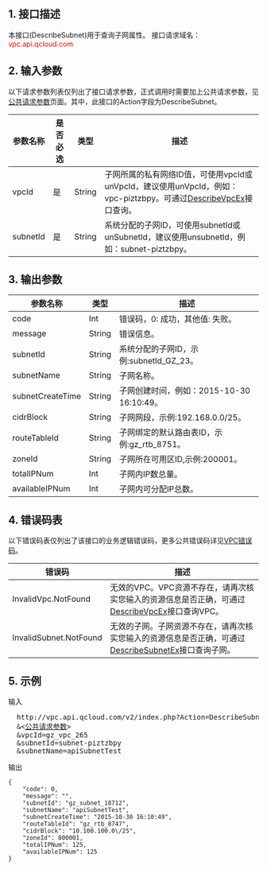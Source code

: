 ## 1. 接口描述

本接口(DescribeSubnet)用于查询子网属性。
接口请求域名：<font style="color:red">vpc.api.qcloud.com</font> 
 

## 2. 输入参数
以下请求参数列表仅列出了接口请求参数，正式调用时需要加上公共请求参数，见<a href="/doc/api/372/4153" title="公共请求参数">公共请求参数</a>页面。其中，此接口的Action字段为DescribeSubnet。

| 参数名称 | 是否必选  | 类型 | 描述 |
|---------|---------|---------|---------|
| vpcId | 是 | String | 子网所属的私有网络ID值，可使用vpcId或unVpcId，建议使用unVpcId，例如：vpc-piztzbpy。可通过<a href="/document/api/215/1372" title="DescribeVpcEx">DescribeVpcEx</a>接口查询。 | 
| subnetId | 是 | String | 系统分配的子网ID，可使用subnetId或unSubnetId，建议使用unsubnetId，例如：subnet-piztzbpy。|


## 3. 输出参数

| 参数名称 | 类型 | 描述|
|---------|---------|---------|
| code| Int | 错误码，0: 成功，其他值: 失败。 |
| message | String | 错误信息。 |
| subnetId | String | 系统分配的子网ID，示例:subnetId_GZ_23。 |
| subnetName | String | 子网名称。|
| subnetCreateTime | String | 子网创建时间，例如：2015-10-30 16:10:49。|
| cidrBlock | String | 子网网段，示例:192.168.0.0/25。|
| routeTableId | String | 子网绑定的默认路由表ID，示例:gz_rtb_8751。|
| zoneId | String | 子网所在可用区ID,示例:200001。|
| totalIPNum | Int | 子网内IP数总量。|
| availableIPNum | Int | 子网内可分配IP总数。|

## 4. 错误码表
  以下错误码表仅列出了该接口的业务逻辑错误码，更多公共错误码详见<a href="/doc/api/245/4924" title="VPC错误码">VPC错误码</a>。
 
| 错误码 | 描述 |
|---------|---------|
| InvalidVpc.NotFound | 无效的VPC。VPC资源不存在，请再次核实您输入的资源信息是否正确，可通过<a href=" /document/api/215/1372" title="DescribeVpcEx">DescribeVpcEx</a>接口查询VPC。 |
| InvalidSubnet.NotFound | 无效的子网。子网资源不存在，请再次核实您输入的资源信息是否正确，可通过<a href="/document/api/215/1371" title="DescribeSubnetEx">DescribeSubnetEx</a>接口查询子网。 |

## 5. 示例
 
输入
<pre>
  http://vpc.api.qcloud.com/v2/index.php?Action=DescribeSubnet
  &<<a href="/doc/api/229/6976">公共请求参数</a>>
  &vpcId=gz_vpc_265
  &subnetId=subnet-piztzbpy
  &subnetName=apiSubnetTest
</pre>

输出
```
{
    "code": 0,
    "message": "",
    "subnetId": "gz_subnet_18712",
    "subnetName": "apiSubnetTest",
    "subnetCreateTime": "2015-10-30 16:10:49",
    "routeTableId": "gz_rtb_8747",
    "cidrBlock": "10.100.100.0\/25",
    "zoneId": 800001,
    "totalIPNum": 125,
    "availableIPNum": 125
}

```

